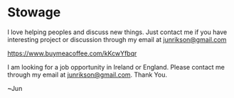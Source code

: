 # Stowage

I love helping peoples and discuss new things. Just contact me if you have interesting project or discussion through my email at junrikson@gmail.com

<a href="https://www.buymeacoffee.com/kKcwYfbqr">https://www.buymeacoffee.com/kKcwYfbqr</a>

I am looking for a job opportunity in Ireland or England. Please contact me through my email at junrikson@gmail.com. Thank You.

~Jun
